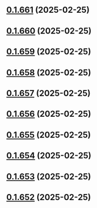 ## [0.1.661](https://github.com/binary-braids/terraform-oracle/compare/v0.1.660...v0.1.661) (2025-02-25)



## [0.1.660](https://github.com/binary-braids/terraform-oracle/compare/v0.1.659...v0.1.660) (2025-02-25)



## [0.1.659](https://github.com/binary-braids/terraform-oracle/compare/v0.1.658...v0.1.659) (2025-02-25)



## [0.1.658](https://github.com/binary-braids/terraform-oracle/compare/v0.1.657...v0.1.658) (2025-02-25)



## [0.1.657](https://github.com/binary-braids/terraform-oracle/compare/v0.1.656...v0.1.657) (2025-02-25)



## [0.1.656](https://github.com/binary-braids/terraform-oracle/compare/v0.1.655...v0.1.656) (2025-02-25)



## [0.1.655](https://github.com/binary-braids/terraform-oracle/compare/v0.1.654...v0.1.655) (2025-02-25)



## [0.1.654](https://github.com/binary-braids/terraform-oracle/compare/v0.1.653...v0.1.654) (2025-02-25)



## [0.1.653](https://github.com/binary-braids/terraform-oracle/compare/v0.1.652...v0.1.653) (2025-02-25)



## [0.1.652](https://github.com/binary-braids/terraform-oracle/compare/v0.1.651...v0.1.652) (2025-02-25)




